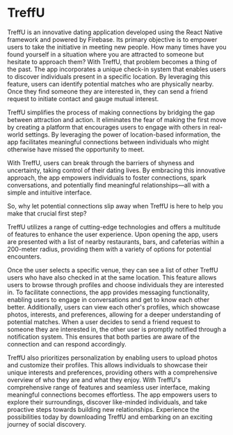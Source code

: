 # TreffU
TreffU is an innovative dating application developed using the React Native framework and powered by Firebase. Its primary objective is to empower users to take the initiative in meeting new people. How many times have you found yourself in a situation where you are attracted to someone but hesitate to approach them? With TreffU, that problem becomes a thing of the past.
The app incorporates a unique check-in system that enables users to discover individuals present in a specific location. By leveraging this feature, users can identify potential matches who are physically nearby. Once they find someone they are interested in, they can send a friend request to initiate contact and gauge mutual interest.

TreffU simplifies the process of making connections by bridging the gap between attraction and action. It eliminates the fear of making the first move by creating a platform that encourages users to engage with others in real-world settings. By leveraging the power of location-based information, the app facilitates meaningful connections between individuals who might otherwise have missed the opportunity to meet.

With TreffU, users can break through the barriers of shyness and uncertainty, taking control of their dating lives. By embracing this innovative approach, the app empowers individuals to foster connections, spark conversations, and potentially find meaningful relationships—all with a simple and intuitive interface.

So, why let potential connections slip away when TreffU is here to help you make that crucial first step?

TreffU utilizes a range of cutting-edge technologies and offers a multitude of features to enhance the user experience. Upon opening the app, users are presented with a list of nearby restaurants, bars, and cafeterias within a 200-meter radius, providing them with a variety of options for potential encounters.

Once the user selects a specific venue, they can see a list of other TreffU users who have also checked in at the same location. This feature allows users to browse through profiles and choose individuals they are interested in. To facilitate connections, the app provides messaging functionality, enabling users to engage in conversations and get to know each other better. Additionally, users can view each other's profiles, which showcase photos, interests, and preferences, allowing for a deeper understanding of potential matches.
When a user decides to send a friend request to someone they are interested in, the other user is promptly notified through a notification system. This ensures that both parties are aware of the connection and can respond accordingly.

TreffU also prioritizes personalization by enabling users to upload photos and customize their profiles. This allows individuals to showcase their unique interests and preferences, providing others with a comprehensive overview of who they are and what they enjoy.
With TreffU's comprehensive range of features and seamless user interface, making meaningful connections becomes effortless. The app empowers users to explore their surroundings, discover like-minded individuals, and take proactive steps towards building new relationships. Experience the possibilities today by downloading TreffU and embarking on an exciting journey of social discovery.
